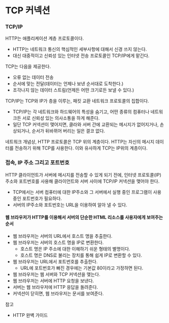 # TCP 커넥션

### TCP/IP
HTTP는 애플리케이션 계층 프로토콜이다.
* HTTP는 네트워크 통신의 핵심적인 세부사항에 대해서 신경 쓰지 않는다.
* 대신 대중적이고 신뢰성 있는 인터넷 전송 프로토콜인 TCP/IP에게 맡긴다.

TCP는 다음을 제공한다.
* 오류 없는 데이터 전송
* 순서에 맞는 전달(데이터는 언제나 보낸 순서대로 도착한다.)
* 조각나지 않는 데이터 스트림(언제든 어떤 크기로든 보낼 수 있다.)

TCP/IP는 TCP와 IP가 층을 이루는, 패킷 교환 네트워크 프로토콜의 집합이다.
* TCP/IP는 각 네트워크와 하드웨어의 특성을 숨기고, 어떤 종류의 컴퓨터나 네트워크든 서로 신뢰성 있는 의사소통을 하게 해준다.
* 일단 TCP 커넥션이 맺어지면, 클라와 서버 간에 교환되는 메시지가 없어지거나, 손상되거나, 순서가 뒤바뀌어 버리는 일은 결코 없다.

네트워크 개념상, HTTP 프로토콜은 TCP 위의 계층이다. HTTP는 자신의 메시지 데이터를 전송하기 위해 TCP를 사용한다. 이와 유사하게 TCP는 IP위의 계층이다.

### 접속, IP 주소 그리고 포트번호
HTTP 클라이언트가 서버에 메시지를 전송할 수 있게 되기 전에, 인터넷 프로토콜(IP) 주소와 포트번호를 사용해 클라이언트와 서버 사이에 TCP/IP 커넥션을 맺어야 한다.
* TCP에서는 서버 컴퓨터에 대한 IP주소와 그 서버에서 실행 중인 프로그램이 사용 중인 포트번호가 필요하다.
* 서버의 IP주소와 포트번호는 URL을 이용하여 알아 낼 수 있다.

#### 웹 브라우저가 HTTP를 이용해서 서버의 단순한 HTML 리소스를 사용자에게 보여주는 순서
* 웹 브라우저는 서버의 URL에서 호스트 명을 추출한다.
* 웹 브라우저는 서버의 호스트 명을 IP로 변환한다.
    * 호스트 명은 IP 주소에 대한 이해하기 쉬운 형태의 별명이다.
    * 호스트 명은 DNS로 불리는 장치를 통해 쉽게 IP로 변환할 수 있다.
* 웹 브라우저는 URL에서 포트번호를 추출한다.
    * URL에 포트번호가 빠진 경우에는 기본값 80이라고 가정하면 된다.
* 웹 브라우저는 웹 서버와 TCP 커넥션을 맺는다.
* 웹 브라우저는 서버에 HTTP 요청을 보낸다.
* 서버는 웹 브라우저에 HTTP 응답을 돌려준다.
* 커넥션이 닫히면, 웹 브라우저는 문서를 보여준다.

참고
* HTTP 완벽 가이드
